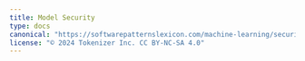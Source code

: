```yaml
---
title: Model Security
type: docs
canonical: "https://softwarepatternslexicon.com/machine-learning/security-patterns/model-security"
license: "© 2024 Tokenizer Inc. CC BY-NC-SA 4.0"
---
```

